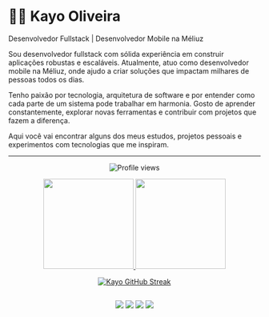 # 👨‍💻 Kayo Oliveira

Desenvolvedor Fullstack | Desenvolvedor Mobile na Méliuz

Sou desenvolvedor fullstack com sólida experiência em construir aplicações robustas e escaláveis. Atualmente, atuo como desenvolvedor mobile na Méliuz, onde ajudo a criar soluções que impactam milhares de pessoas todos os dias.

Tenho paixão por tecnologia, arquitetura de software e por entender como cada parte de um sistema pode trabalhar em harmonia. Gosto de aprender constantemente, explorar novas ferramentas e contribuir com projetos que fazem a diferença.

Aqui você vai encontrar alguns dos meus estudos, projetos pessoais e experimentos com tecnologias que me inspiram.

<hr>

<p align="center"> 
	<img src="https://komarev.com/ghpvc/?username=kayooliveira&color=red" alt="Profile views" /> 
</p>

<div align="center">
  <a href="https://github.com/kayooliveira">
  <img height="180em" src="https://github-readme-stats.vercel.app/api?username=kayooliveira&show_icons=true&theme=dracula&include_all_commits=true&count_private=true&hide_border=true"/>
  <img height="180em" src="https://github-readme-stats.vercel.app/api/top-langs/?username=kayooliveira&layout=compact&langs_count=7&theme=dracula&hide_border=true"/>
	  
 [![Kayo GitHub Streak](http://github-readme-streak-stats.herokuapp.com?user=kayooliveira&theme=dracula&hide_border=true)](https://git.io/streak-stats)
</div>
 
##

<div align="center"> 
  <a href="https://www.youtube.com/kayogamestm" target="_blank"><img src="https://img.shields.io/badge/YouTube-FF0000?style=for-the-badge&logo=youtube&logoColor=white" target="_blank"></a>
  <a href="https://instagram.com/kayooliveiradev" target="_blank"><img src="https://img.shields.io/badge/-Instagram-%23E4405F?style=for-the-badge&logo=instagram&logoColor=white" target="_blank"></a>
 	<a href="https://www.twitch.tv/okayozin" target="_blank"><img src="https://img.shields.io/badge/Twitch-9146FF?style=for-the-badge&logo=twitch&logoColor=white" target="_blank"></a>
  <a href = "mailto:contato@kayooliveira.com"><img src="https://img.shields.io/badge/-Email-%23333?style=for-the-badge&logo=icloud&logoColor=white" target="_blank"></a>
 
  <!-- ![Snake animation](https://github.com/kayooliveira/kayooliveira/blob/output/github-contribution-grid-snake.svg) -->
 
</div>
